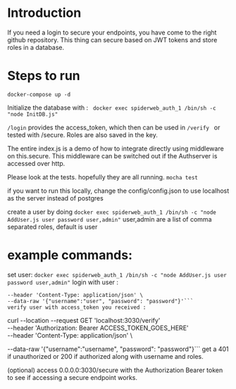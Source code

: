 # Introduction 
If you need a login to secure your endpoints, you have come to the right github repository. 
This thing can secure based on JWT tokens and store roles in a database. 
# Steps to run 
 ```docker-compose up -d```
 
Initialize the database with : ``` docker exec spiderweb_auth_1 /bin/sh -c "node InitDB.js"```

```/login``` provides the access_token, which then can be used in ```/verify ``` or tested with /secure. Roles are also saved in the key. 

The entire index.js is a demo of how to integrate directly using middleware on this.secure. This middleware can be switched out if the Authserver is accessed over http. 

Please look at the tests. hopefully they are all running. ``` mocha test ```

if you want to run this locally, change the config/config.json to use localhost as the server instead of postgres

create a user by doing  ``` docker exec spiderweb_auth_1 /bin/sh -c "node AddUser.js user password user,admin" ``` user,admin are a list of comma separated roles, default is user

# example commands: 
set user: 
``` docker exec spiderweb_auth_1 /bin/sh -c "node AddUser.js user password user,admin" ```
login with user : 
``` curl --location --request POST '0.0.0.0:3030/login' \
--header 'Content-Type: application/json' \
--data-raw '{"username":"user", "password": "password"}'```
verify user with access_token you received : 
```
curl --location --request GET 'localhost:3030/verify' \
--header 'Authorization: Bearer ACCESS_TOKEN_GOES_HERE' \
--header 'Content-Type: application/json' \

--data-raw '{"username":"username", "password": "password"}```
get a 401 if unauthorized or 200 if authorized along with username and roles. 

(optional) access 0.0.0.0:3030/secure with the Authorization Bearer token to see if accessing a secure endpoint works. 


